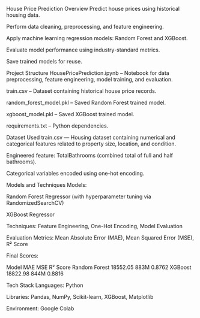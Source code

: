 House Price Prediction
Overview
Predict house prices using historical housing data.

Perform data cleaning, preprocessing, and feature engineering.

Apply machine learning regression models: Random Forest and XGBoost.

Evaluate model performance using industry-standard metrics.

Save trained models for reuse.

Project Structure
HousePricePrediction.ipynb – Notebook for data preprocessing, feature engineering, model training, and evaluation.

train.csv – Dataset containing historical house price records.

random_forest_model.pkl – Saved Random Forest trained model.

xgboost_model.pkl – Saved XGBoost trained model.

requirements.txt – Python dependencies.

Dataset Used
train.csv — Housing dataset containing numerical and categorical features related to property size, location, and condition.

Engineered feature: TotalBathrooms (combined total of full and half bathrooms).

Categorical variables encoded using one-hot encoding.

Models and Techniques
Models:

Random Forest Regressor (with hyperparameter tuning via RandomizedSearchCV)

XGBoost Regressor

Techniques: Feature Engineering, One-Hot Encoding, Model Evaluation

Evaluation Metrics: Mean Absolute Error (MAE), Mean Squared Error (MSE), R² Score

Final Scores:

Model	MAE	MSE	R² Score
Random Forest	18552.05	883M	0.8762
XGBoost	18822.98	844M	0.8816

Tech Stack
Languages: Python

Libraries: Pandas, NumPy, Scikit-learn, XGBoost, Matplotlib

Environment: Google Colab
